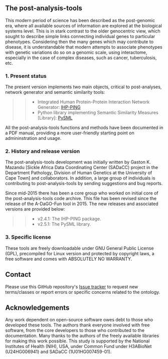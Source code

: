 ## The post-analysis-tools
>
This modern period of science has been described as the post-genomic era, where all available sources of information are explored at the biological systems level. This is in stark contrast to the older genocentric view, which sought to describe simple links connecting individual genes to particular phenotypes. Considering then the many genes which may contribute to disease, it is understandable that modern attempts to associate phenotypes with genetic variations do so on a genomic scale, using interactome, especially in the case of complex diseases, such as cancer, tuberculosis, etc.

### 1. Present status

The present version implements two main objects, critical to post-analyses, network generator and semantic similarity tools:
   >> - Integrated Human Protein-Protein Interaction Network Generator: [IHP-PING](./ihp-ping-dev) 
   >> - Python library implementing Semantic Similarity Measures \[Library\]: [PySML](./pysml-dev)
   >>
   
All the post-analysis-tools functions and methods have been documented in a PDF manual, providing a more user-friendly starting point on admininstration and usage.

### 2. History and release version

The post-analysis-tools development was initially written by Gaston K. Mazandu \[Sickle Africa Data Coordinating Center (SADaCC) project in the Department Pathology, Division of Human Genetics at the University of Cape Town\] and collaborators. In addition, a large group of individuals is contributing to post-analysis-tools by sending suggestions and bug reports.

Since mid-2015 there has been a core group who worked on initial core of the post-analysis-tools code archive. This file has been revised since the release of the A-DaGO-Fun tool in 2015. The new releases and associated versions are provided below:
>>- v2.4.1: The IHP-PING package.
>>- v2.5.1: The PySML library.
>>

### 3. Specific license
These tools are freely downloadable under GNU General Public License (GPL), precompiled for Linux version and protected by copyright laws, a free software and comes with ABSOLUTELY NO WARRANTY.
>

## Contact
Please use this GitHub repository's [Issue tracker](https://github.com/hiodev/hio-ontology/issues) to request new terms/classes or report errors or specific concerns related to the ontology. 

## Acknowledgements
Any work dependent on open-source software owes debt to those who developed these tools. The authors thank everyone involved with free software, from the core developers to those who contributed to the documentation. Many thanks to the authors of the freely available libraries for making this work possible. This study is supported by the National Institutes of Health (NIH), USA, under Common Fund under H3ABioNet (U24HG006941) and SADaCC (1U01HG007459-01).
